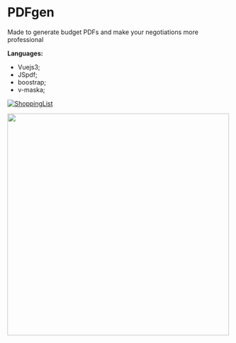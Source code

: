 # PDFgen

Made to generate budget PDFs and make your negotiations more professional

**Languages:**

- Vuejs3;
- JSpdf;
- boostrap;
- v-maska;

[![ShoppingList](https://img.shields.io/badge/PDFgen-Visit-9cf?style=for-the-badge&logo=vercel)](https://pdf-gen-rho.vercel.app/)

<img src="https://user-images.githubusercontent.com/68437256/233816224-00646872-7570-4267-a1d5-bf027636c718.png" width="500">
